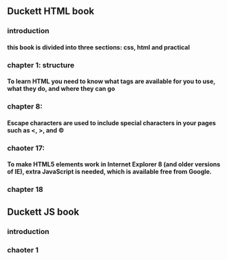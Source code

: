 ## Duckett HTML book

### introduction
#### this book is divided into three sections: css, html and practical

### chapter 1: structure
#### To learn HTML you need to know what tags are available for you to use, what they do, and where they can go
### chapter 8:
#### Escape characters are used to include special characters in your pages such as <, >, and ©
### chaoter 17:
#### To make HTML5 elements work in Internet Explorer 8 (and older versions of IE), extra JavaScript is needed, which is available free from Google.
### chapter 18

## Duckett JS book

### introduction
### chaoter 1